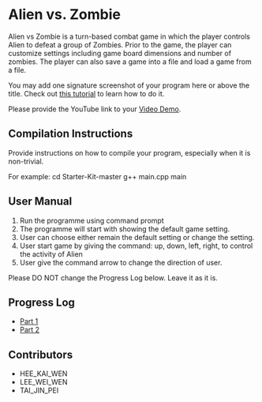 # Alien vs. Zombie

Alien vs Zombie is a turn-based combat game in which the player controls Alien to defeat a group of Zombies. Prior to the game, the player can customize settings including game board dimensions and number of zombies. The player can also save a game into a file and load a game from a file.

You may add one signature screenshot of your program here or above the title. Check out [this tutorial](https://www.digitalocean.com/community/tutorials/markdown-markdown-images) to learn how to do it.

Please provide the YouTube link to your [Video Demo](https://www.youtube.com/watch?v=e3GVJavetJc).

## Compilation Instructions

Provide instructions on how to compile your program, especially when it is non-trivial.

For example:
cd Starter-Kit-master
g++ main.cpp
main


## User Manual

1) Run the programme using command prompt
2) The programme will start with showing the default game setting.
3) User can choose either remain the default setting or change the setting.
4) User start game by giving the command: up, down, left, right, to control the activity of Alien
5) User give the command arrow to change the direction of user.


Please DO NOT change the Progress Log below. Leave it as it is.

## Progress Log

- [Part 1](PART1.md)
- [Part 2](PART2.md)

## Contributors

- HEE_KAI_WEN
- LEE_WEI_WEN
- TAI_JIN_PEI

